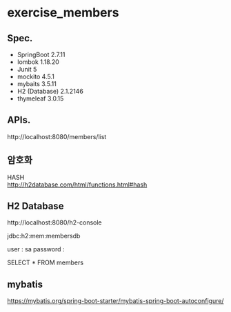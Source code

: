 # exercise_members

## Spec.

- SpringBoot 2.7.11
- lombok 1.18.20
- Junit 5
- mockito 4.5.1
- mybaits 3.5.11
- H2 (Database) 2.1.2146
- thymeleaf 3.0.15


## APIs.

http://localhost:8080/members/list


## 암호화

HASH  
http://h2database.com/html/functions.html#hash

## H2 Database 

http://localhost:8080/h2-console

jdbc:h2:mem:membersdb

user : sa 
password : 


SELECT * FROM members

## mybatis

https://mybatis.org/spring-boot-starter/mybatis-spring-boot-autoconfigure/